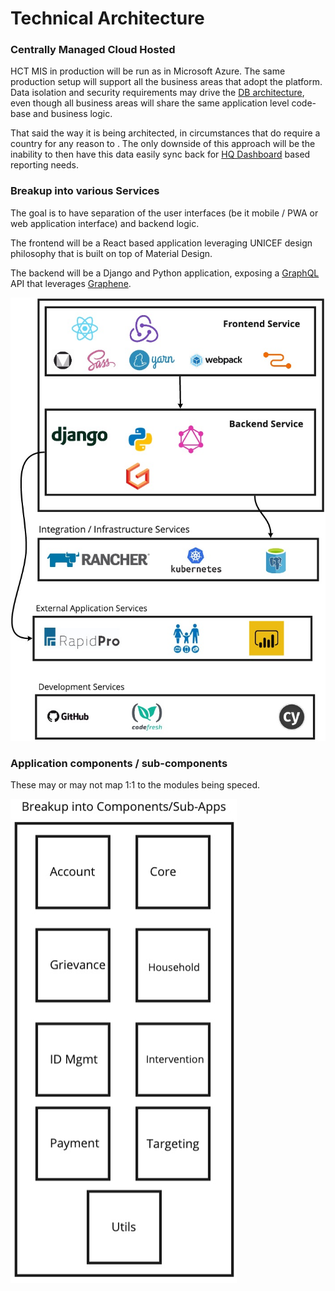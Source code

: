 # Technical Architecture

### Centrally Managed Cloud Hosted

HCT MIS in production will be run as in Microsoft Azure. The same production setup will support all the business areas that adopt the platform. Data isolation and security requirements may drive the [DB architecture](db-architecture.md), even though all business areas will share the same application level code-base and business logic.

That said the way it is being architected, in circumstances that do require a country for any reason to . The only downside of this approach will be the inability to then have this data easily sync back for [HQ Dashboard](../../product-specification/hq/dashboard.md) based reporting needs.

### Breakup into various Services

The goal is to have separation of the user interfaces \(be it mobile / PWA or web application interface\) and backend logic.

The frontend will be a React based application leveraging UNICEF design philosophy that is built on top of Material Design.

The backend will be a Django and Python application, exposing a [GraphQL](https://graphql.org/) API that leverages [Graphene](https://graphene-python.org).

![](../../.gitbook/assets/unicef_hct-mis__online_whiteboard_for_visual_collaboration%20%283%29.jpg)

### Application components / sub-components

These may or may not map 1:1 to the modules being speced.

![](../../.gitbook/assets/unicef_hct-mis__online_whiteboard_for_visual_collaboration%20%282%29.jpg)


